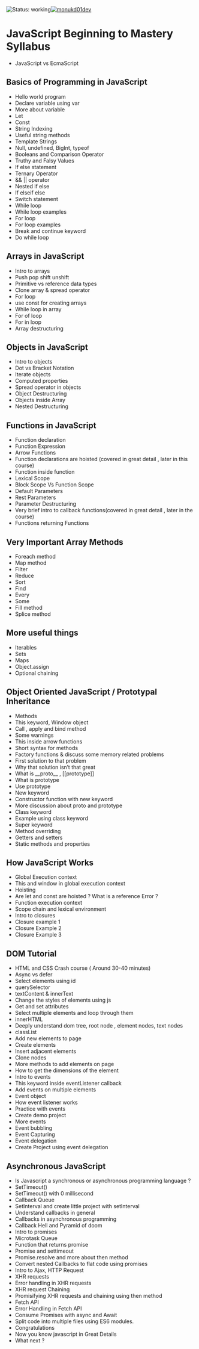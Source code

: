 
<div style="display: flex; align-items: center;">
    <img src="https://img.shields.io/badge/STATUS%20%7C%20working-green?style=flat" alt="Status: working" />
    <a href="https://twitter.com/monukd01dev" target="_blank"><img src="https://img.shields.io/twitter/follow/monukd01dev?logo=twitter&style=for-the-badge" alt="monukd01dev" /></a>
</div>


 
# JavaScript Beginning to Mastery Syllabus

- JavaScript vs EcmaScript

## Basics of Programming in JavaScript

- Hello world program
- Declare variable using var
- More about variable
- Let
- Const
- String Indexing
- Useful string methods
- Template Strings
- Null, undefined, BigInt, typeof
- Booleans and Comparison Operator
- Truthy and Falsy Values
- If else statement
- Ternary Operator
- && || operator
- Nested if else
- If elseif else
- Switch statement
- While loop
- While loop examples
- For loop
- For loop examples
- Break and continue keyword
- Do while loop

## Arrays in JavaScript

- Intro to arrays
- Push pop shift unshift
- Primitive vs reference data types
- Clone array & spread operator
- For loop
- use const for creating arrays
- While loop in array
- For of loop
- For in loop
- Array destructuring

## Objects in JavaScript

- Intro to objects
- Dot vs Bracket Notation
- Iterate objects
- Computed properties
- Spread operator in objects
- Object Destructuring
- Objects inside Array
- Nested Destructuring

## Functions in JavaScript

- Function declaration
- Function Expression
- Arrow Functions
- Function declarations are hoisted (covered in great detail , later in this course)
- Function inside function
- Lexical Scope
- Block Scope Vs Function Scope
- Default Parameters
- Rest Parameters
- Parameter Destructuring
- Very brief intro to callback functions(covered in great detail , later in the course)
- Functions returning Functions

## Very Important Array Methods

- Foreach method
- Map method
- Filter
- Reduce
- Sort
- Find
- Every
- Some
- Fill method
- Splice method

## More useful things

- Iterables
- Sets
- Maps
- Object.assign
- Optional chaining

## Object Oriented JavaScript / Prototypal Inheritance

- Methods
- This keyword, Window object
- Call , apply and bind method
- Some warnings
- This inside arrow functions
- Short syntax for methods
- Factory functions & discuss some memory related problems
- First solution to that problem
- Why that solution isn’t that great
- What is \_\_proto\_\_ , [[prototype]]
- What is prototype
- Use prototype
- New keyword
- Constructor function with new keyword
- More discussion about proto and prototype
- Class keyword
- Example using class keyword
- Super keyword
- Method overriding
- Getters and setters
- Static methods and properties

## How JavaScript Works

- Global Execution context
- This and window in global execution context
- Hoisting
- Are let and const are hoisted ? What is a reference Error ?
- Function execution context
- Scope chain and lexical environment
- Intro to closures
- Closure example 1
- Closure Example 2
- Closure Example 3

## DOM Tutorial

- HTML and CSS Crash course ( Around 30-40 minutes)
- Async vs defer
- Select elements using id
- querySelector
- textContent & innerText
- Change the styles of elements using js
- Get and set attributes
- Select multiple elements and loop through them
- innerHTML
- Deeply understand dom tree, root node , element nodes, text nodes
- classList
- Add new elements to page
- Create elements
- Insert adjacent elements
- Clone nodes
- More methods to add elements on page
- How to get the dimensions of the element
- Intro to events
- This keyword inside eventListener callback
- Add events on multiple elements
- Event object
- How event listener works
- Practice with events
- Create demo project
- More events
- Event bubbling
- Event Capturing
- Event delegation
- Create Project using event delegation

## Asynchronous JavaScript

- Is Javascript a synchronous or asynchronous programming language ?
- SetTimeout()
- SetTimeout() with 0 millisecond
- Callback Queue
- SetInterval and create little project with setInterval
- Understand callbacks in general
- Callbacks in asynchronous programming
- Callback Hell and Pyramid of doom
- Intro to promises
- Microtask Queue
- Function that returns promise
- Promise and settimeout
- Promise.resolve and more about then method
- Convert nested Callbacks to flat code using promises
- Intro to Ajax, HTTP Request
- XHR requests
- Error handling in XHR requests
- XHR request Chaining
- Promisifying XHR requests and chaining using then method
- Fetch API
- Error Handling in Fetch API
- Consume Promises with async and Await
- Split code into multiple files using ES6 modules.
- Congratulations
- Now you know javascript in Great Details
- What next ?

